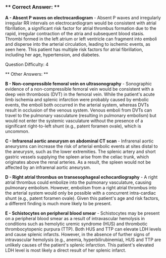 ### ** Correct Answer: **

**A - Absent P waves on electrocardiogram** - Absent P waves and irregularly irregular RR intervals on electrocardiogram would be consistent with atrial fibrillation, a significant risk factor for atrial thrombus formation due to the rapid, irregular contraction of the atria and subsequent blood stasis. Thrombi formed in the left atrium or left ventricle can fragment into emboli and disperse into the arterial circulation, leading to ischemic events, as seen here. This patient has multiple risk factors for atrial fibrillation, including her age, hypertension, and diabetes.

Question Difficulty: 4

** Other Answers: **

**B - Non-compressible femoral vein on ultrasonography** - Sonographic evidence of a non-compressible femoral vein would be consistent with a deep vein thrombosis (DVT) in the femoral vein. While the patient's acute limb ischemia and splenic infarction were probably caused by embolic events, the emboli both occurred in the arterial system, whereas DVTs result in occlusion of the venous system. Venous emboli from DVTs can travel to the pulmonary vasculature (resulting in pulmonary embolism) but would not enter the systemic vasculature without the presence of a significant right-to-left shunt (e.g., patent foramen ovale), which is uncommon.

**C - Infrarenal aortic aneurysm on abdominal CT scan** - Infrarenal aortic aneurysms can increase the risk of arterial embolic events at sites distal to the aneurysm, such as the lower extremities. The splenic artery and short gastric vessels supplying the spleen arise from the celiac trunk, which originates above the renal arteries. As a result, the spleen would not be affected by an infrarenal aortic aneurysm.

**D - Right atrial thrombus on transesophageal echocardiography** - A right atrial thrombus could embolize into the pulmonary vasculature, causing pulmonary embolism. However, embolism from a right atrial thrombus into the arterial system would only be possible with a concurrent intra-cardiac shunt (e.g., patent foramen ovale). Given this patient's age and risk factors, a different finding is much more likely to be present.

**E - Schistocytes on peripheral blood smear** - Schistocytes may be present on a peripheral blood smear as a result of intravascular hemolysis in conditions such as hemolytic uremic syndrome (HUS) and thrombotic thrombocytopenic purpura (TTP). Both HUS and TTP can elevate LDH levels and cause splenic infarcts. However, in the absence of further signs of intravascular hemolysis (e.g., anemia, hyperbilirubinemia), HUS and TTP are unlikely causes of the patient's splenic infarction. This patient's elevated LDH level is most likely a direct result of her splenic infarct.


